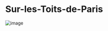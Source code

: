 # Sur-les-Toits-de-Paris
![image](https://i.la-croix.com/1400x933/smart/2019/05/13/1201021377/Vue-toits-paris_0.jpg)
